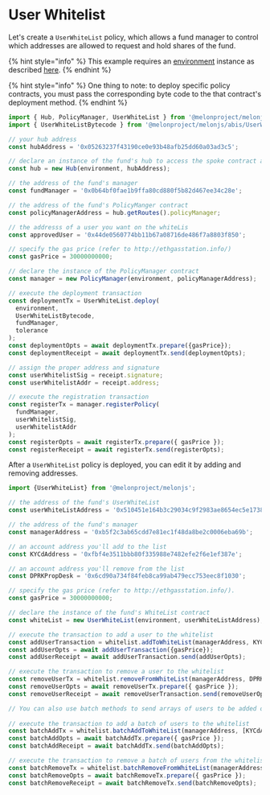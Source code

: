 # User Whitelist

Let's create a `UserWhiteList` policy, which allows a fund manager to control which addresses are allowed to request and hold shares of the fund.

{% hint style="info" %}
This example requires an [environment](../../building-blocks/environment/) instance as described [here](../../building-blocks/environment/).
{% endhint %}

{% hint style="info" %}
One thing to note: to deploy specific policy contracts, you must pass the corresponding byte code to the that contract's deployment method.
{% endhint %}

```javascript
import { Hub, PolicyManager, UserWhiteList } from '@melonproject/melonjs';
import { UserWhiteListBytecode } from '@melonproject/melonjs/abis/UserWhitelist.bin';

// your hub address
const hubAddress = '0x05263237f43190ce0e93b48afb25dd60a03ad3c5';

// declare an instance of the fund's hub to access the spoke contract addresses
const hub = new Hub(environment, hubAddress);

// the address of the fund's manager 
const fundManager = '0x0b64bf0fae1b9ffa80cd880f5b82d467ee34c28e'; 

// the address of the fund's PolicyManger contract
const policyManagerAddress = hub.getRoutes().policyManager; 

// the addresss of a user you want on the whiteLis
const approvedUser = '0x44de0560774bb11b67a08716de486f7a8803f850'; 

// specify the gas price (refer to http://ethgasstation.info/)
const gasPrice = 30000000000; 

// declare the instance of the PolicyManager contract
const manager = new PolicyManager(environment, policyManagerAddress);

// execute the deployment transaction
const deploymentTx = UserWhiteList.deploy(
  environment, 
  UserWhiteListBytecode, 
  fundManager, 
  tolerance
);
const deploymentOpts = await deploymentTx.prepare({gasPrice});
const deploymentReceipt = await deploymentTx.send(deploymentOpts);

// assign the proper address and signature
const userWhitelistSig = receipt.signature;    
const userWhitelistAddr = receipt.address;

// execute the registration transaction
const registerTx = manager.registerPolicy(
  fundManager, 
  userWhitelistSig, 
  userWhitelistAddr
);
const registerOpts = await registerTx.prepare({ gasPrice });
const registerReceipt = await registerTx.send(registerOpts);
```

After a `UserWhiteList` policy is deployed, you can edit it by adding and removing addresses.

```javascript
import {UserWhiteList} from '@melonproject/melonjs';

// the address of the fund's UserWhiteList
const userWhiteListAddress = '0x510451e164b3c29034c9f2983ae8654ec5e1738f'; 

// the address of the fund's manager
const managerAddress = '0xb5f2c3ab65cdd7e81ec1f48da8be2c0006eba69b';  

// an account address you'll add to the list
const KYCdAddress = '0xfbf4e3511bbb80f335988e7482efe2f6e1ef387e';

// an account address you'll remove from the list
const DPRKPropDesk = '0x6cd90a734f84feb8ca99ab479ecc753eec8f1030'; 

// specify the gas price (refer to http://ethgasstation.info/).
const gasPrice = 30000000000;

// declare the instance of the fund's WhiteList contract
const whiteList = new UserWhiteList(environment, userWhiteListAddress);

// execute the transaction to add a user to the whitelist
const addUserTransaction = whitelist.addToWhiteList(managerAddress, KYCdAddress);
const addUserOpts = await addUserTransaction({gasPrice});
const addUserReceipt = await addUserTransaction.send(addUserOpts);

// execute the transaction to remove a user to the whitelist
const removeUserTx = whitelist.removeFromWhiteList(managerAddress, DPRKPropDesk);
const removeUserOpts = await removeUserTx.prepare({ gasPrice });
const removeUserReceipt = await removeUserTransaction.send(removeUserOpts);

// You can also use batch methods to send arrays of users to be added or removed
 
// execute the transaction to add a batch of users to the whitelist
const batchAddTx = whitelist.batchAddToWhiteList(managerAddress, [KYCdAddress, another address, another address, another address]);
const batchAddOpts = await batchAddTx.prepare({ gasPrice });
const batchAddReceipt = await batchAddTx.send(batchAddOpts);

// execute the transaction to remove a batch of users from the whitelist
const batchRemoveTx = whitelist.batchRemoveFromWhiteList(managerAddress, [DPRKPropDesk, moreAddresses, OFAC, etc]);
const batchRemoveOpts = await batchRemoveTx.prepare({ gasPrice });
const batchRemoveReceipt = await batchRemoveTx.send(batchRemoveOpts);
```


